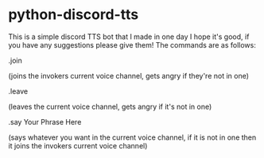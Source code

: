 # python-discord-tts

This is a simple discord TTS bot that I made in one day
I hope it's good, if you have any suggestions please give them!
The commands are as follows:

.join

(joins the invokers current voice channel, gets angry if they're not in one)

.leave

(leaves the current voice channel, gets angry if it's not in one)

.say Your Phrase Here

(says whatever you want in the current voice channel, if it is not in one then it joins the invokers current voice channel)
